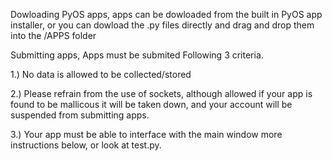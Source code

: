 Dowloading PyOS apps, apps can be dowloaded from the built in PyOS app installer, or you can dowload the .py files directly and drag and drop them into the /APPS folder



Submitting apps, Apps must be submited Following 3 criteria.

1.) No data is allowed to be collected/stored

2.) Please refrain from the use of sockets, although allowed if your app is found to be mallicous it will be taken down, and your account will be suspended from submitting apps.

3.) Your app must be able to interface with the main window more instructions below, or look at test.py.

